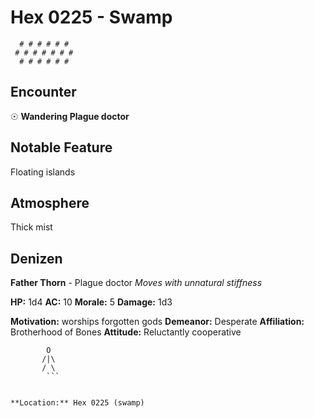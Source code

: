 # Hex 0225 - Swamp
```
  # # # # # #
 # # # # # # #
  # # # # # #
```

## Encounter

☉ **Wandering Plague doctor**

## Notable Feature

Floating islands

## Atmosphere

Thick mist

## Denizen

**Father Thorn** - Plague doctor
*Moves with unnatural stiffness*

**HP:** 1d4 **AC:** 10 **Morale:** 5
**Damage:** 1d3

**Motivation:** worships forgotten gods
**Demeanor:** Desperate
**Affiliation:** Brotherhood of Bones
**Attitude:** Reluctantly cooperative

```
        O
       /|\
       / \
        ```


**Location:** Hex 0225 (swamp)
